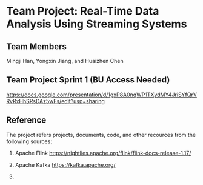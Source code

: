 # Team Project: Real-Time Data Analysis Using Streaming Systems


## Team Members

Mingji Han, Yongxin Jiang, and Huaizhen Chen

## Team Project Sprint 1 (BU Access Needed)

https://docs.google.com/presentation/d/1gxP8A0nqWP1TXydMY4JriSYfQrVRvRxHhSRsDAz5wFs/edit?usp=sharing

## Reference

The project refers projects, documents, code, and other recources from the following sources:

1. Apache Flink https://nightlies.apache.org/flink/flink-docs-release-1.17/  

2. Apache Kafka https://kafka.apache.org/  

3. 